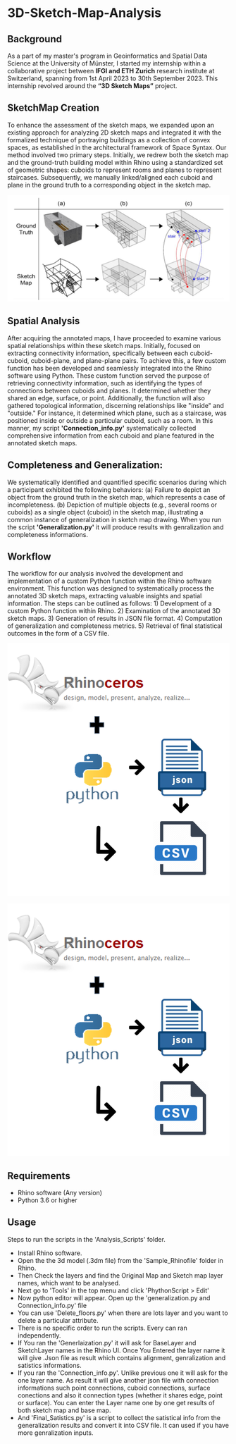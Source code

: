 # 3D-Sketch-Map-Analysis

  ## Background
  As a part of my master's program in Geoinformatics and Spatial Data Science  at the University of Münster, I started my internship within a collaborative project between **IFGI and ETH Zurich** research institute at Switzerland, spanning from 1st April 2023 to 30th September 2023. This internship revolved around the **“3D Sketch Maps”** project.

  ## SketchMap Creation
  To enhance the assessment of the sketch maps, we expanded upon an existing approach for analyzing 2D sketch maps and integrated it with the formalized technique of portraying buildings as a collection of convex spaces, as established in the architectural framework of Space Syntax. Our method involved two primary steps. Initially, we redrew both the sketch map and the ground-truth building model within Rhino using a standardized set of geometric shapes: cuboids to represent rooms and planes to represent staircases. Subsequently, we manually linked/aligned each cuboid and plane in the ground truth to a corresponding object in the sketch map.

  ![Manual Alignment](Alignment.png)


  ## Spatial Analysis
  After acquiring the annotated maps, I have proceeded to examine various spatial relationships within these sketch maps. Initially, focused on extracting connectivity information, specifically between each cuboid-cuboid, cuboid-plane, and plane-plane pairs. To achieve this, a few custom function has been developed and seamlessly integrated into the Rhino software using Python. These custom function served the purpose of retrieving connectivity information, such as identifying the types of connections between cuboids and planes. It determined whether they shared an edge, surface, or point.  Additionally, the function will also gathered topological information, discerning relationships like "inside" and "outside." For instance, it determined which plane, such as a staircase, was positioned inside or outside a particular cuboid, such as a room. In this manner, my script **'Connection_info.py'** systematically collected comprehensive information from each cuboid and plane featured in the annotated sketch maps. 

  ## Completeness and Generalization:
  We systematically identified and quantified specific scenarios during which a participant exhibited the following behaviors:
    (a) Failure to depict an object from the ground truth in the sketch map, which represents a case of incompleteness.
    (b) Depiction of multiple objects (e.g., several rooms or cuboids) as a single object (cuboid) in the sketch map, illustrating a common instance of generalization in sketch map drawing. 
  When you run the script **'Generalization.py'** it will produce results with genralization and completeness informations.

  ## Workflow 

  The workflow for our analysis involved the development and implementation of a custom Python function within the Rhino software environment. This function was designed to systematically process the annotated 3D sketch maps, extracting valuable insights and spatial information. The steps can be outlined as follows:
    1) Development of a custom Python function within Rhino. 
    2) Examination of the annotated 3D sketch maps. 
    3) Generation of results in JSON file format. 
    4) Computation of generalization and completeness metrics. 
    5) Retrieval of final statistical outcomes in the form of a CSV file.

  <div align="center">
    <img src="Workflow.png" alt="Workflow">
  </div>

  ![Workflow](Workflow.png)

  ## Requirements
  - Rhino software (Any version)
  - Python 3.6 or higher
 
  ## Usage

  Steps to run the scripts in the 'Analysis_Scripts' folder.
  - Install Rhino software.
  - Open the the 3d model (.3dm file) from the 'Sample_Rhinofile' folder in Rhino.
  - Then Check the layers and find the Original Map and Sketch map layer names, which want to be analysed.
  - Next go to 'Tools' in the top menu and click 'PhythonScript > Edit'
  - Now python editor will appear. Open up the 'generalization.py and Connection_info.py' file
  - You can use 'Delete_floors.py' when there are lots layer and you want to delete a particular attribute.
  - There is no specific order to run the scripts. Every can ran independently.
  - If You ran the 'Generlaization.py' it will ask for BaseLayer and SketchLayer names in the Rhino UI. Once You Entered the layer name  it will give .Json file as result which contains alignment, genralization and satistics informations.
  - If you ran the 'Connection_info.py'. Unlike previous one it will ask for the one layer name. As result it will give another json file with connection informations such point connections, cuboid connections, surface conections and also it connection types (whether it shares edge, point or surface). You can enter the Layer name one by one get results of both sketch map and base map.
  - And 'Final_Satistics.py' is a script to collect the satistical info from the generalization results and convert it into CSV file. It can used if you have more genralization inputs.


